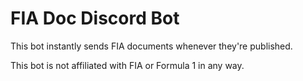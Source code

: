 # FIA Doc Discord Bot

This bot instantly sends FIA documents whenever they're published.

This bot is not affiliated with FIA or Formula 1 in any way.

